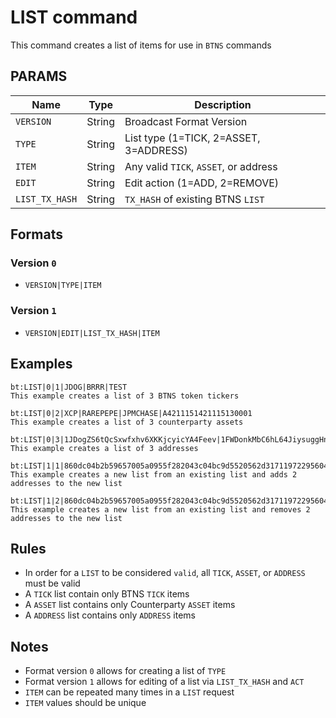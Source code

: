 # LIST command
This command creates a list of items for use in `BTNS` commands

## PARAMS
| Name           | Type   | Description                            |
| -------------- | ------ | ---------------------------------------|
| `VERSION`      | String | Broadcast Format Version               |
| `TYPE`         | String | List type (1=TICK, 2=ASSET, 3=ADDRESS) |
| `ITEM`         | String | Any valid `TICK`, `ASSET`, or address  |
| `EDIT`         | String | Edit action (1=ADD, 2=REMOVE)          |
| `LIST_TX_HASH` | String | `TX_HASH` of existing BTNS `LIST`      |


## Formats

### Version `0` 
- `VERSION|TYPE|ITEM`

### Version `1` 
- `VERSION|EDIT|LIST_TX_HASH|ITEM`


## Examples
```
bt:LIST|0|1|JDOG|BRRR|TEST
This example creates a list of 3 BTNS token tickers
```

```
bt:LIST|0|2|XCP|RAREPEPE|JPMCHASE|A4211151421115130001
This example creates a list of 3 counterparty assets
```

```
bt:LIST|0|3|1JDogZS6tQcSxwfxhv6XKKjcyicYA4Feev|1FWDonkMbC6hL64JiysuggHnUAw2CKWszs|1BTNSGASK5En7rFurDJ79LQ8CVYo2ecLC8
This example creates a list of 3 addresses
```

```
bt:LIST|1|1|860dc04b2b59657005a0955f282043c04bc9d5520562d317119722956043ffee|1JDogZS6tQcSxwfxhv6XKKjcyicYA4Feev|1FWDonkMbC6hL64JiysuggHnUAw2CKWszs
This example creates a new list from an existing list and adds 2 addresses to the new list
```

```
bt:LIST|1|2|860dc04b2b59657005a0955f282043c04bc9d5520562d317119722956043ffee|1JDogZS6tQcSxwfxhv6XKKjcyicYA4Feev|1FWDonkMbC6hL64JiysuggHnUAw2CKWszs
This example creates a new list from an existing list and removes 2 addresses to the new list
```

## Rules
- In order for a `LIST` to be considered `valid`, all `TICK`, `ASSET`, or `ADDRESS`  must be valid
- A `TICK` list contain only BTNS `TICK` items
- A `ASSET` list contains only Counterparty `ASSET` items
- A `ADDRESS` list contains only `ADDRESS` items

## Notes
- Format version `0` allows for creating a list of `TYPE`
- Format version `1` allows for editing of a list via `LIST_TX_HASH` and `ACT`
- `ITEM` can be repeated many times in a `LIST` request
- `ITEM` values should be unique

